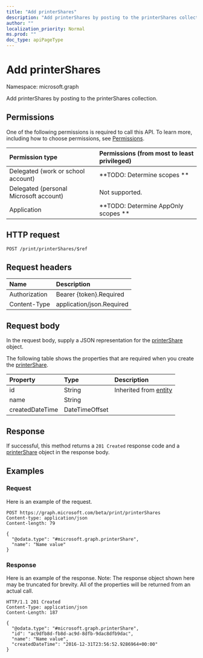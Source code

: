 ```yaml
---
title: "Add printerShares"
description: "Add printerShares by posting to the printerShares collection."
author: ""
localization_priority: Normal
ms.prod: ""
doc_type: apiPageType
---
```


# Add printerShares

Namespace: microsoft.graph

Add printerShares by posting to the printerShares collection.

## Permissions
One of the following permissions is required to call this API. To learn more, including how to choose permissions, see [Permissions](/concepts/permissions-reference.md).

|Permission type|Permissions (from most to least privileged)|
|:---|:---|
|Delegated (work or school account)|**TODO: Determine scopes **|
|Delegated (personal Microsoft account)|Not supported.|
|Application|**TODO: Determine AppOnly scopes **|

## HTTP request
<!-- {
  "blockType": "ignored"
}
-->
``` http
POST /print/printerShares/$ref
```

## Request headers
|Name|Description|
|:---|:---|
|Authorization|Bearer {token}.Required|
|Content-Type|application/json.Required|

## Request body
In the request body, supply a JSON representation for the [printerShare](../resources/printershare.md) object.

The following table shows the properties that are required when you create the [printerShare](../resources/printershare.md).

|Property|Type|Description|
|:---|:---|:---|
|id|String| Inherited from [entity](../resources/entity.md)|
|name|String||
|createdDateTime|DateTimeOffset||



## Response
If successful, this method returns a `201 Created` response code and a [printerShare](../resources/printershare.md) object in the response body.

## Examples

### Request
Here is an example of the request.
<!-- {
  "blockType": "request",
  "name": "create_printershare_from_"
}
-->
``` http
POST https://graph.microsoft.com/beta/print/printerShares
Content-type: application/json
Content-length: 79

{
  "@odata.type": "#microsoft.graph.printerShare",
  "name": "Name value"
}
```

### Response
Here is an example of the response. Note: The response object shown here may be truncated for brevity. All of the properties will be returned from an actual call.
<!-- {
  "blockType": "response",
  "truncated": true,
  "@odata.type": "microsoft.graph.printershare"
}
-->
``` http
HTTP/1.1 201 Created
Content-Type: application/json
Content-Length: 187

{
  "@odata.type": "#microsoft.graph.printerShare",
  "id": "ac9dfb8d-fb8d-ac9d-8dfb-9dac8dfb9dac",
  "name": "Name value",
  "createdDateTime": "2016-12-31T23:56:52.9286964+00:00"
}
```

